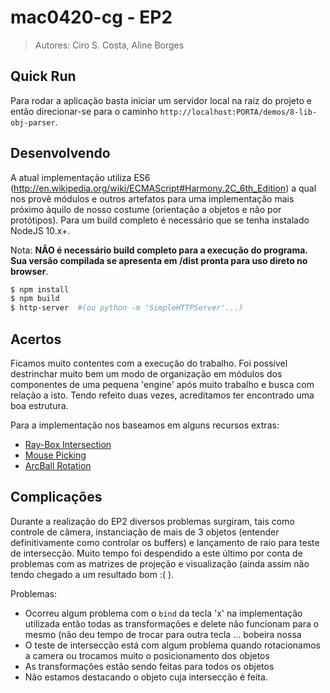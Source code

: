 # mac0420-cg - EP2

> Autores: Ciro S. Costa, Aline Borges

## Quick Run

Para rodar a aplicação basta iniciar um servidor local na raíz do projeto e então direcionar-se para o caminho `http://localhost:PORTA/demos/8-lib-obj-parser`.

## Desenvolvendo

A atual implementação utiliza ES6 (http://en.wikipedia.org/wiki/ECMAScript#Harmony.2C_6th_Edition) a qual nos provê módulos e outros artefatos para uma implementação mais próximo àquilo de nosso costume (orientação a objetos e não por protótipos). Para um build completo é necessário que se tenha instalado NodeJS 10.x+.

Nota: **NÂO é necessário build completo para a execução do programa. Sua versão compilada se apresenta em /dist pronta para uso direto no browser**.

```sh
$ npm install
$ npm build
$ http-server  #(ou python -m 'SimpleHTTPServer'...)
```

## Acertos

Ficamos muito contentes com a execução do trabalho. Foi possível destrinchar muito bem um modo de organização em módulos dos componentes de uma pequena 'engine' após muito trabalho e busca com relação a isto. Tendo refeito duas vezes, acreditamos ter encontrado uma boa estrutura.

Para a implementação nos baseamos em alguns recursos extras:

- [Ray-Box Intersection](http://www.siggraph.org/education/materials/HyperGraph/raytrace/rtinter3.htm)
- [Mouse Picking](http://trac.bookofhook.com/bookofhook/trac.cgi/wiki/MousePicking)
- [ArcBall Rotation](http://nehe.gamedev.net/tutorial/arcball_rotation/19003/)


## Complicações

Durante a realização do EP2 diversos problemas surgiram, tais como controle de câmera, instanciação de mais de 3 objetos (entender definitivamente como controlar os buffers) e lançamento de raio para teste de intersecção. Muito tempo foi despendido a este último por conta de problemas com as matrizes de projeção e visualização (ainda assim não tendo chegado a um resultado bom :( ).

Problemas:

- Ocorreu algum problema com o `bind` da tecla 'x' na implementação utilizada então todas as transformações e delete não funcionam para o mesmo (não deu tempo de trocar para outra tecla ... bobeira nossa
- O teste de intersecção está com algum problema quando rotacionamos a camera ou trocamos muito o posicionamento dos objetos
- As transformações estão sendo feitas para todos os objetos
- Não estamos destacando o objeto cuja intersecção é feita.

